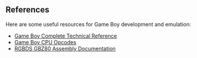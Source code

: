 ## References

Here are some useful resources for Game Boy development and emulation:

- [Game Boy Complete Technical Reference](https://gbdev.io/pandocs/)
- [Game Boy CPU Opcodes](https://www.pastraiser.com/cpu/gameboy/gameboy_opcodes.html)
- [RGBDS GBZ80 Assembly Documentation](https://rgbds.gbdev.io/docs/v0.9.0/gbz80.7)
